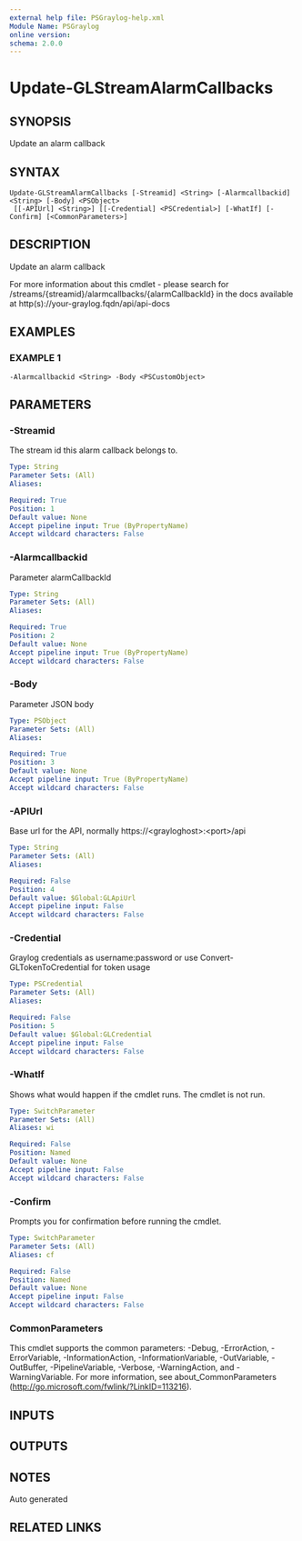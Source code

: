 ```yaml
---
external help file: PSGraylog-help.xml
Module Name: PSGraylog
online version:
schema: 2.0.0
---
```


# Update-GLStreamAlarmCallbacks

## SYNOPSIS
Update an alarm callback

## SYNTAX

```
Update-GLStreamAlarmCallbacks [-Streamid] <String> [-Alarmcallbackid] <String> [-Body] <PSObject>
 [[-APIUrl] <String>] [[-Credential] <PSCredential>] [-WhatIf] [-Confirm] [<CommonParameters>]
```

## DESCRIPTION
Update an alarm callback


For more information about this cmdlet - please search for /streams/{streamid}/alarmcallbacks/{alarmCallbackId} in the docs available at http(s)://your-graylog.fqdn/api/api-docs

## EXAMPLES

### EXAMPLE 1
```
-Alarmcallbackid <String> -Body <PSCustomObject>
```

## PARAMETERS

### -Streamid
The stream id this alarm callback belongs to.

```yaml
Type: String
Parameter Sets: (All)
Aliases:

Required: True
Position: 1
Default value: None
Accept pipeline input: True (ByPropertyName)
Accept wildcard characters: False
```

### -Alarmcallbackid
Parameter alarmCallbackId

```yaml
Type: String
Parameter Sets: (All)
Aliases:

Required: True
Position: 2
Default value: None
Accept pipeline input: True (ByPropertyName)
Accept wildcard characters: False
```

### -Body
Parameter JSON body

```yaml
Type: PSObject
Parameter Sets: (All)
Aliases:

Required: True
Position: 3
Default value: None
Accept pipeline input: True (ByPropertyName)
Accept wildcard characters: False
```

### -APIUrl
Base url for the API, normally https://\<grayloghost\>:\<port\>/api

```yaml
Type: String
Parameter Sets: (All)
Aliases:

Required: False
Position: 4
Default value: $Global:GLApiUrl
Accept pipeline input: False
Accept wildcard characters: False
```

### -Credential
Graylog credentials as username:password or use Convert-GLTokenToCredential for token usage

```yaml
Type: PSCredential
Parameter Sets: (All)
Aliases:

Required: False
Position: 5
Default value: $Global:GLCredential
Accept pipeline input: False
Accept wildcard characters: False
```

### -WhatIf
Shows what would happen if the cmdlet runs.
The cmdlet is not run.

```yaml
Type: SwitchParameter
Parameter Sets: (All)
Aliases: wi

Required: False
Position: Named
Default value: None
Accept pipeline input: False
Accept wildcard characters: False
```

### -Confirm
Prompts you for confirmation before running the cmdlet.

```yaml
Type: SwitchParameter
Parameter Sets: (All)
Aliases: cf

Required: False
Position: Named
Default value: None
Accept pipeline input: False
Accept wildcard characters: False
```

### CommonParameters
This cmdlet supports the common parameters: -Debug, -ErrorAction, -ErrorVariable, -InformationAction, -InformationVariable, -OutVariable, -OutBuffer, -PipelineVariable, -Verbose, -WarningAction, and -WarningVariable. For more information, see about_CommonParameters (http://go.microsoft.com/fwlink/?LinkID=113216).

## INPUTS

## OUTPUTS

## NOTES
Auto generated

## RELATED LINKS
